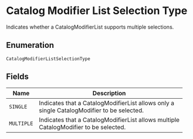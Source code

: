 
# Catalog Modifier List Selection Type

Indicates whether a CatalogModifierList supports multiple selections.

## Enumeration

`CatalogModifierListSelectionType`

## Fields

| Name | Description |
|  --- | --- |
| `SINGLE` | Indicates that a CatalogModifierList allows only a<br>single CatalogModifier to be selected. |
| `MULTIPLE` | Indicates that a CatalogModifierList allows multiple<br>CatalogModifier to be selected. |

